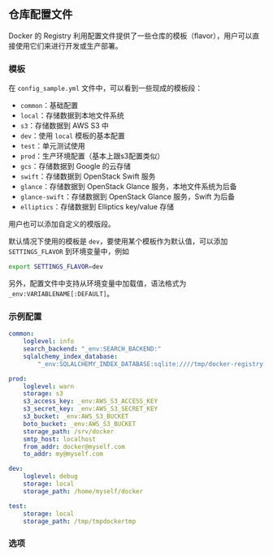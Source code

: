 ## 仓库配置文件
Docker 的 Registry 利用配置文件提供了一些仓库的模板（flavor），用户可以直接使用它们来进行开发或生产部署。

### 模板
在 `config_sample.yml` 文件中，可以看到一些现成的模板段：
* `common`：基础配置
* `local`：存储数据到本地文件系统
* `s3`：存储数据到 AWS S3 中
* `dev`：使用 `local` 模板的基本配置
* `test`：单元测试使用
* `prod`：生产环境配置（基本上跟s3配置类似）
* `gcs`：存储数据到 Google 的云存储
* `swift`：存储数据到 OpenStack Swift 服务
* `glance`：存储数据到 OpenStack Glance 服务，本地文件系统为后备
* `glance-swift`：存储数据到 OpenStack Glance 服务，Swift 为后备
* `elliptics`：存储数据到 Elliptics key/value 存储

用户也可以添加自定义的模版段。

默认情况下使用的模板是 `dev`，要使用某个模板作为默认值，可以添加 `SETTINGS_FLAVOR` 到环境变量中，例如
```bash
export SETTINGS_FLAVOR=dev
```

另外，配置文件中支持从环境变量中加载值，语法格式为 `_env:VARIABLENAME[:DEFAULT]`。

### 示例配置
```yml
common:
    loglevel: info
    search_backend: "_env:SEARCH_BACKEND:"
    sqlalchemy_index_database:
        "_env:SQLALCHEMY_INDEX_DATABASE:sqlite:////tmp/docker-registry.db"

prod:
    loglevel: warn
    storage: s3
    s3_access_key: _env:AWS_S3_ACCESS_KEY
    s3_secret_key: _env:AWS_S3_SECRET_KEY
    s3_bucket: _env:AWS_S3_BUCKET
    boto_bucket: _env:AWS_S3_BUCKET
    storage_path: /srv/docker
    smtp_host: localhost
    from_addr: docker@myself.com
    to_addr: my@myself.com

dev:
    loglevel: debug
    storage: local
    storage_path: /home/myself/docker

test:
    storage: local
    storage_path: /tmp/tmpdockertmp
```

### 选项
